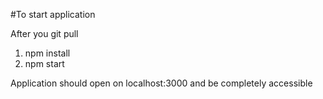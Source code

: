 #To start application

After you git pull

1. npm install
2. npm start

Application should open on localhost:3000 and be completely accessible
